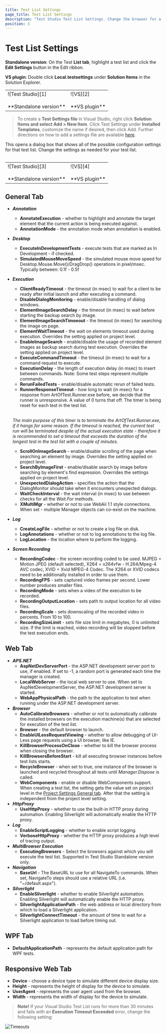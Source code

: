 ```yaml
---
title: Test List Settings
page_title: Test List Settings
description: "Test Studio Test List Settings. Change the browser for a test list run. RunnerResponseTimeout. UnexpectedDialogAction. KillBrowserProcessOnClose KillBrowsersBeforeStart Test list baseURL"
position: 3
---
```

# Test List Settings #

**Standalone version**: On the Test **List tab**, highlight a test list and click the **Edit Settings** button in the Edit ribbon.

**VS plugin**: Double click **Local.testsettings** under **Solution Items** in the Solution Explorer.

<table id="no-table">
	<tr>
		<td>![Test Studio][1] <br><br>**Standalone version**</td>
		<td>![VS][2] <br><br>**VS plugin**</td>
	</tr>
<table>

> To create a **Test Settings file** in Visual Studio, right click **Solution Items and select Add > New Item**. Click Test Settings under **Installed Templates**, customize the name if desired, then click Add. Further directions on how to add a settings file are available <a href="/knowledge-base/visual-studio-kb/test-explorer-settings" target="_blank">here</a>.

This opens a dialog box that shows all of the possible configuration settings for that test list. Change the settings as needed for your test list.

<table id="no-table">
	<tr>
		<td>![Test Studio][3] <br><br>**Standalone version**</td>
		<td>![VS][4] <br><br>**VS plugin**</td>
	</tr>
<table>

## General Tab ##

* ***Annotation***
	* **AnnotateExecution** - whether to highlight and annotate the target element that the current action is being executed against.
	* **AnnotationMode** - the annotation mode when annotation is enabled.
* ***Desktop***
	* **ExecuteInDevelopmentTests** - execute tests that are marked as In Development - if checked.
	* **SimulatedMouseMoveSpeed** - the simulated mouse move speed for Desktop.Mouse.Move()/DragDrop() operations in pixel/msec. Typically between: 0.1f - 0.5f
* ***Execution***
	* **ClientReadyTimeout** - the timeout (in msec) to wait for a client to be ready after initial launch and after executing a command.
	* **DisableDialogMonitoring** - enable/disable handling of dialog windows.
	* **ElementImageSearchDelay** - the timeout (in msec) to wait before starting the backup search by image.
	* **ElementImageSearchTimoeout** - the timeout (in msec) for searching the image on page.
	* **ElementWaitTimeout** - the wait on elements timeout used during execution. Overrides the setting applied on project level.
	* **EnableImageSearch** - enable/disable the usage of recorded element images as backup search during test execution.  Overrides the setting applied on project level.
	* **ExecuteCommandTimeout** - the timeout (in msec) to wait for a command request to execute.
	* **ExecutionDelay** - the length of execution delay (in msec) to insert between commands. Note: Some test steps represent multiple commands.
	* **RerunFailedTests** - enable/disable automatic rerun of failed tests.
	* **RunnerResponseTimeout** - how long to wait (in msec) for a response from ArtOfTest.Runner.exe before, we decide that the runner is unresponsive. A value of 0 turns that off. The timer is being reset for each test in the test list. </br>
	
	</br>

	*The main purpose of this timer is to terminate the ArtOfTest.Runner.exe, if it hangs for some reason. If the timeout is reached, the current test run will be terminated despite of the actual execution state  - therefore it is recommended to set a timeout that exceeds the duration of the longest test in the test list with a couple of minutes.*
	* **ScrollOnImageSearch** - enable/disable scrolling of the page when searching an element by image. Overrides the setting applied on project level.
	* **SearchByImageFirst** - enable/disable search by image before searching by element's find expression. Overrides the settings applied on project level.
	* **UnexpectedDialogAction** - specifies the action that the DialogMonitor should take when it encounters unexpected dialogs.
	* **WaitCheckInterval** - the wait interval (in msec) to use between checks for all the *Wait.For* methods.
	* **XMultiMgr** - whether or not to use WebAii 1.1 style connections. When set - multiple Manager objects can co-exist on the machine.
* ***Log***
	* **CreateLogFile** - whether or not to create a log file on disk.
	* **LogAnnotations** - whether or not to log annotations to the log file.
	* **LogLocation** - the location where to perform the logging.
* ***Screen Recording***
	* **RecordingCodec** - the screen recording coded to be used. MJPEG = Motion JPEG (default selected), X264 = x264vfw - H.264/Mpeg-4 AVC codec, XVID = Xvid MPEG-4 Codec. The X264 or XVID codecs need to be additionally installed in order to use them.
	* **RecordingFPS** - sets captured video frames per second. Lower number produces smaller files.
	* **RecordingMode** - sets when a video of the execution to be recorded.
	* **RecordingOutputLocation** - sets path to output location for all video files.
	* **RecordingScale** - sets downscaling of the recorded video in percents. From 10 to 100.
	* **RecordingSizeLimit** - sets file size limit in megabytes, 0 is unlimited size. If the limit is reached, video recording will be stopped before the test execution ends.

## Web Tab ##

* ***APS.NET***
	* **AspNetDevServerPort** - the ASP.NET development server port to use, if enabled. If set to -1, a random port is generated each time the manager is created.
	* **LocalWebServer** - the local web server to use. When set to AspNetDevelopmentServer, the ASP.NET development server is started.
	* **WebAppPhysicalPath** - the path to the application to test when running under the ASP.NET development server.
* ***Browser***
	* **AutoCalibrateBrowsers** - whether or not to automatically calibrate the installed browsers on the execution machine(s) that are selected for execution of the test list. 
	* **Browser** - the default browser to launch.
	* **EnableUILessRequestViewing** - whether to allow debugging of UI-Less page requests using a UI browser, like IE.
	* **KillBrowserProcessOnClose** - whether to kill the browser process when closing the browser.
	* **KillBrowsersBeforeStart** - kill all executing browser instances before test lists starts.
	* **RecycleBrowser** - when set to true, one instance of the browser is launched and recycled throughout all tests until *Manager.Dispose* is called.
	* **WebComponents** - enable or disable WebComponents support. When creating a test list, the setting gets the value set on project level in the <a href="/features/project-settings/general#web-components" target="_blank">Project Settings General tab</a>. After that the setting is independent from the project level setting.
* ***HttpProxy***
	* **UseHttpProxy** - whether to use the built-in HTTP proxy during automation. Enabling Silverlight will automatically enable the HTTP proxy.
* ***Log***
	* **EnableScriptLogging** - whether to enable script logging.
	* **VerboseHttpProxy** - whether the HTTP proxy produces a high level of tracing output.
* ***MultiBrowser Execution***
	* **ExecutingBrowsers** - Select the browsers against which you will execute the test list. Supported in Test Studio Standalone version only.
* ***Navigation***
	* **BaseUrl** - The BaseURL to use for all NavigateTo commands. When set, NavigateTo steps should use a relative URL (i.e. "~/default.aspx").
* ***Silverlight***
	* **EnableSilverlight** - whether to enable Silverlight automation. Enabling Silverlight will automatically enable the HTTP proxy.
	* **SilverlightApplicationPath** - the web address or local directory from which to load a Silverlight application.
	* **SilverlightConnectTimeout** - the amount of time to wait for a Silverlight application to load before timing out.

## WPF Tab ##

* **DefaultApplicationPath** - represents the default application path for WPF tests.

## Responsive Web Tab ##

* **Device** - choose a device type to simulate different device display size.
* **Height** - represents the height of display for the device to simulate.
* **UserAgent** - represents the user agent used from the browser.
* **Width** - represents the width of display for the device to simulate.

> __Note!__ If your Visual Studio Test List runs for more than 30 minutes and fails with an **Execution Timeout Exceeded** error, change the following setting:

![Timeouts][5]

[1]: /img/general-information/test-execution/test-list-settings/fig1.png
[2]: /img/general-information/test-execution/test-list-settings/fig2.png
[3]: /img/general-information/test-execution/test-list-settings/fig3.png
[4]: /img/general-information/test-execution/test-list-settings/fig4.png
[5]: /img/general-information/test-execution/test-list-settings/fig5.png